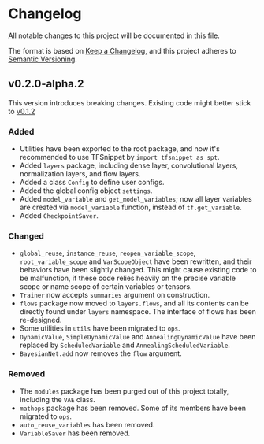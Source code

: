 # Changelog
All notable changes to this project will be documented in this file.

The format is based on [Keep a Changelog](https://keepachangelog.com/en/1.0.0/),
and this project adheres to [Semantic Versioning](https://semver.org/spec/v2.0.0.html).

## v0.2.0-alpha.2
This version introduces breaking changes. Existing code might better stick to [v0.1.2](https://github.com/haowen-xu/tfsnippet/tree/v0.1.2)

### Added
- Utilities have been exported to the root package, and now it's recommended to use TFSnippet by ``import tfsnippet as spt``.
- Added `layers` package, including dense layer, convolutional layers, normalization layers, and flow layers.
- Added a class `Config` to define user configs.
- Added the global config object `settings`.
- Added `model_variable` and `get_model_variables`; now all layer variables are created via `model_variable` function, instead of `tf.get_variable`.
- Added `CheckpointSaver`.

### Changed
- `global_reuse`, `instance_reuse`, `reopen_variable_scope`, `root_variable_scope` and `VarScopeObject` have been rewritten, and their behaviors have been slightly changed.  This might cause existing code to be malfunction, if these code relies heavily on the precise variable scope or name scope of certain variables or tensors.
- `Trainer` now accepts `summaries` argument on construction.
- `flows` package now moved to `layers.flows`, and all its contents
  can be directly found under `layers` namespace.  The interface of flows has been re-designed.
- Some utilities in `utils` have been migrated to `ops`.
- `DynamicValue`, `SimpleDynamicValue` and `AnnealingDynamicValue` have been replaced by `ScheduledVariable` and `AnnealingScheduledVariable`.
- `BayesianNet.add` now removes the `flow` argument.

### Removed
- The `modules` package has been purged out of this project totally, including the `VAE` class.
- `mathops` package has been removed.  Some of its members have been migrated to `ops`.
- `auto_reuse_variables` has been removed.
- `VariableSaver` has been removed.
